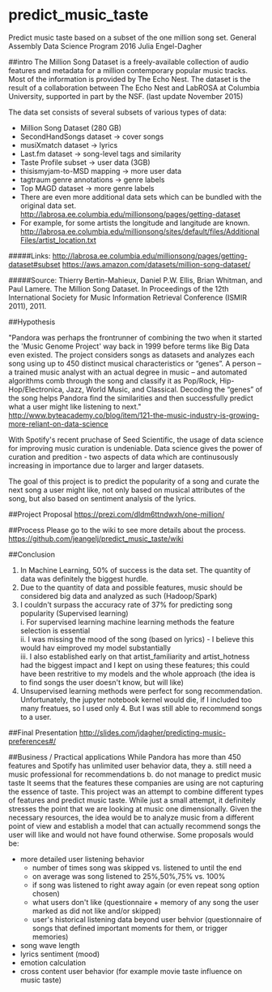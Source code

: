 # predict_music_taste
Predict music taste based on a subset of the one million song set. 
General Assembly Data Science Program 2016 
Julia Engel-Dagher

##intro 
The Million Song Dataset is a freely-available collection of audio features and metadata for a million contemporary popular music tracks.
Most of the information is provided by The Echo Nest. The dataset is the result of a collaboration between The Echo Nest and LabROSA at Columbia University, supported in part by the NSF. (last update November 2015)


The data set consists of several subsets of various types of data:
- Million Song Dataset (280 GB) 
- SecondHandSongs dataset -> cover songs
- musiXmatch dataset -> lyrics
- Last.fm dataset -> song-level tags and similarity
- Taste Profile subset -> user data (3GB)
- thisismyjam-to-MSD mapping -> more user data
- tagtraum genre annotations -> genre labels
- Top MAGD dataset -> more genre labels
- There are even more additional data sets which can be bundled with the original data set. http://labrosa.ee.columbia.edu/millionsong/pages/getting-dataset
- For example, for some artists the longitude and langitude are known. http://labrosa.ee.columbia.edu/millionsong/sites/default/files/AdditionalFiles/artist_location.txt

#####Links:
http://labrosa.ee.columbia.edu/millionsong/pages/getting-dataset#subset
https://aws.amazon.com/datasets/million-song-dataset/

#####Source: 
Thierry Bertin-Mahieux, Daniel P.W. Ellis, Brian Whitman, and Paul Lamere. 
The Million Song Dataset. In Proceedings of the 12th International Society
for Music Information Retrieval Conference (ISMIR 2011), 2011.

##Hypothesis

"Pandora was perhaps the frontrunner of combining the two when it started the 'Music Genome Project' way back in 1999 before terms like Big Data even existed. The project considers songs as datasets and analyzes each song using up to 450 distinct musical characteristics or “genes”. A person – a trained music analyst with an actual degree in music – and automated algorithms comb through the song and classify it as Pop/Rock, Hip-Hop/Electronica, Jazz, World Music, and Classical. Decoding the “genes” of the song helps Pandora find the similarities and then successfully predict what a user might like listening to next."
http://www.byteacademy.co/blog/item/121-the-music-industry-is-growing-more-reliant-on-data-science

With Spotify's recent pruchase of Seed Scientific, the usage of data science for improving music curation is undeniable. Data science gives the power of curation and predition - two aspects of data which are continusously increasing in importance due to larger and larger datasets. 

The goal of this project is to predict the popularity of a song and curate the next song a user might like, not only based on musical attributes of the song, but also based on sentiment analysis of the lyrics. 

##Project Proposal
https://prezi.com/dldm6ttndwxh/one-million/

##Process
Please go to the wiki to see more details about the process. 
https://github.com/jeangelj/predict_music_taste/wiki

##Conclusion
1. In Machine Learning, 50% of success is the data set. The quantity of data was definitely the biggest hurdle. 
2. Due to the quantity of data and possible features, music should be considered big data and analyzed as such (Hadoop/Spark)
3. I couldn't surpass the accuracy rate of 37% for predicting song popularity (Supervised learning)  
  i. For supervised learning machine learning methods the feature selection is essential  
  ii. I was missing the mood of the song (based on lyrics) - I believe this would hav eimproved my model substantially  
  iii. I also established early on that artist_familiarity and artist_hotness had the biggest impact and I kept on using these   features; this could have been restritive to my models and the whole approach (the idea is to find songs the user doesn't know, but will like)  
4. Unsupervised learning methods were perfect for song recommendation. Unfortunately, the jupyter notebook kernel would die, if I included too many freatues, so I used only 4. But I was still able to recommend songs to a user.

##Final Presentation
http://slides.com/jdagher/predicting-music-preferences#/

##Business / Practical applications
While Pandora has more than 450 features and Spotify has unlimited user behavior data, they 
a. still need a music professional for recommendations
b. do not manage to predict music taste
It seems that the features these companies are using are not capturing the essence of taste. 
This project was an attempt to combine different types of features and predict music taste. 
While just a small attempt, it definitely stresses the point that we are looking at music one dimensionally. 
Given the necessary resources, the idea would be to analyze music from a different point of view and establish a model that can actually recommend songs the user will like and would not have found otherwise. 
Some proposals would be:
- more detailed user listening behavior  
  - number of times song was skipped vs. listened to until the end 
  - on average was song listened to 25%,50%,75% vs. 100%
  - if song was listened to right away again (or even repeat song option chosen)
  - what users don't like (questionnaire + memory of any song the user marked as did not like and/or skipped) 
  - user's historical listening data beyond user behvior (questionnaire of songs that defined important moments for them, or trigger memories)
- song wave length
- lyrics sentiment (mood)
- emotion calculation
- cross content user behavior (for example movie taste influence on music taste) 

